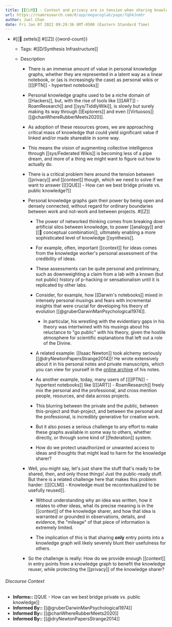 ```yaml
---
title: [[CLM]] - Context and privacy are in tension when sharing knowledge with others
url: https://roamresearch.com/#/app/megacoglab/page/fqD4Jnmhr
author: Joel Chan
date: Fri Jan 07 2022 09:29:36 GMT-0500 (Eastern Standard Time)
---
```


- #[[🌲 zettels]] #[[Z]] {{word-count}}

    - Tags: #[[D/Synthesis Infrastructure]]

    - Description

        - There is an immense amount of value in personal knowledge graphs, whether they are represented in a latent way as a linear notebook, or (as is increasingly the case) as personal wikis or [[[[PTN]] - hypertext notebooks]]

        - Personal knowledge graphs used to be a niche domain of [[Hackers]], but, with the rise of tools like [[[[ART]] - RoamResearch]] and [[sys/TiddlyWiki]], is slowly but surely making its way through [[Explorers]] and even [[Virtuosos]] [[@chanWhereRubberMeets2020]].

        - As adoption of these resources grows, we are approaching critical mass of knowledge that could yield significant value if linked and/or made shareable in some way.

        - This means the vision of augmenting collective intelligence through [[sys/Federated Wikis]] is becoming less of a pipe dream, and more of a thing we might want to figure out how to actually do.

        - There is a critical problem here around the tension between [[privacy]] and [[context]] though, which we need to solve if we want to answer [[[[QUE]] - How can we best bridge private vs. public knowledge?]]

        - Personal knowledge graphs gain their power by being open and densely connected, without regard for ordinary boundaries between work and not-work and between projects. #[[Z]]

            - The power of networked thinking comes from breaking down artificial silos between knowledge, to power [[analogy]] and [[🧱 conceptual combination]], ultimately enabling a more sophisticated level of knowledge [[synthesis]].

            - For example, often, important [[context]] for ideas comes from the knowledge worker's personal assessment of the credibility of ideas.

            - These assessments can be quite personal and preliminary, such as downweighting a claim from a lab with a known (but not public) history of p-hacking or sensationalism until it is replicated by other labs.

            - Consider, for example, how [[Darwin's notebooks]] mixed in intensely personal musings and fears with incremental insights that were crucial for developing his theory of evolution [[@gruberDarwinManPsychological1974]].

                - In particular, his wrestling with the evidentiary gaps in his theory was intertwined with his musings about his reluctance to "go public" with his theory, given the hostile atmosphere for scientific explanations that left out a role of the Divine.

            - A related example: [[Isaac Newton]] took alchemy seriously [[@dryNewtonPapersStrange2014]]! He wrote extensively about it in his personal notes and private manuscripts, which you can view for yourself in the [online archive](https://www.newtonproject.ox.ac.uk/texts/newtons-works/alchemical) of his notes.

            - As another example, today, many users of [[[[PTN]] - hypertext notebooks]] like [[[[ART]] - RoamResearch]] freely mix the personal and the professional, and cross mention people, resources, and data across projects.

            - This blurring between the private and the public, between this-project and that-project, and between the personal and the professional, is incredibly generative for creative work.

            - But it also poses a serious challenge to any effort to make these graphs available in some way to others, whether directly, or through some kind of [[federation]] system.

            - How do we protect unauthorized or unwanted access to ideas and thoughts that might lead to harm for the knowledge sharer?

        - Well, you might say, let's just share the stuff that's ready to be shared, then, and only those things! Just the public-ready stuff. But there is a related challenge here that makes this problem harder: [[[[CLM]] - Knowledge must be recontextualized to be usefully reused]].

            - Without understanding why an idea was written, how it relates to other ideas, what its precise meaning is in the [[context]] of the knowledge sharer, and how that idea is warranted or grounded in observations, details, and evidence, the "mileage" of that piece of information is extremely limited.

            - The implication of this is that sharing __only__ entry points into a knowledge graph will likely severely blunt their usefulness for others.

        - So the challenge is really: How do we provide enough [[context]] in entry points from a knowledge graph to benefit the knowledge reuser, while protecting the [[privacy]] of the knowledge sharer?

###### Discourse Context

- **Informs::** [[QUE - How can we best bridge private vs. public knowledge]]
- **Informed By::** [[@gruberDarwinManPsychological1974]]
- **Informed By::** [[@chanWhereRubberMeets2020]]
- **Informed By::** [[@dryNewtonPapersStrange2014]]
